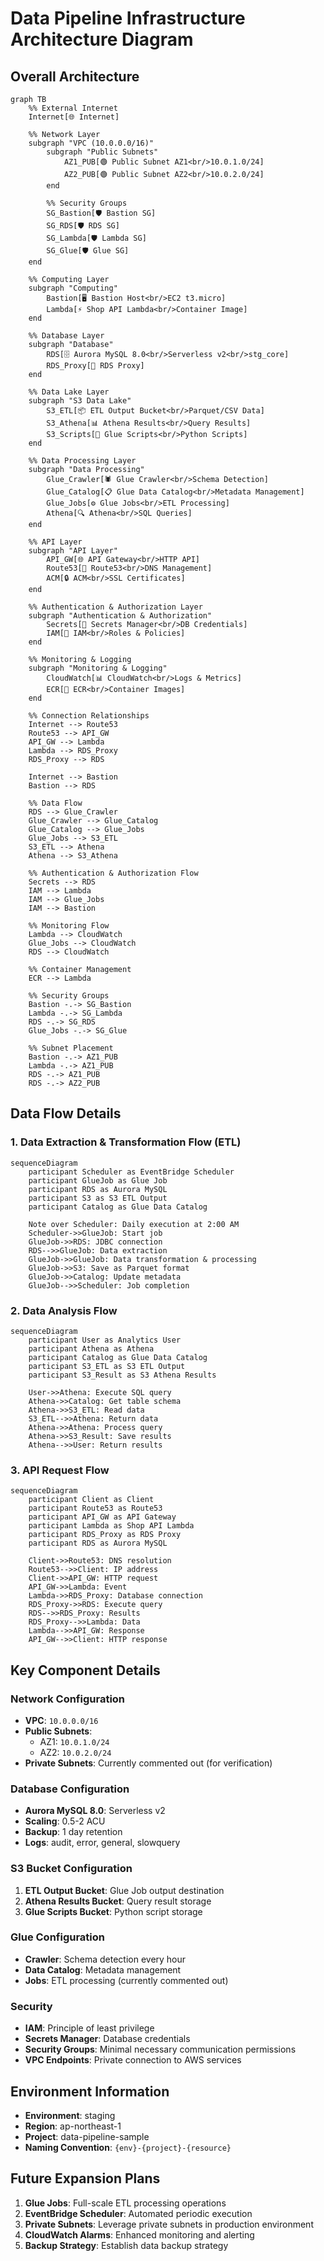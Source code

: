 # Data Pipeline Infrastructure Architecture Diagram

## Overall Architecture

```mermaid
graph TB
    %% External Internet
    Internet[🌐 Internet]
    
    %% Network Layer
    subgraph "VPC (10.0.0.0/16)"
        subgraph "Public Subnets"
            AZ1_PUB[🟢 Public Subnet AZ1<br/>10.0.1.0/24]
            AZ2_PUB[🟢 Public Subnet AZ2<br/>10.0.2.0/24]
        end
        
        %% Security Groups
        SG_Bastion[🛡️ Bastion SG]
        SG_RDS[🛡️ RDS SG]
        SG_Lambda[🛡️ Lambda SG]
        SG_Glue[🛡️ Glue SG]
    end
    
    %% Computing Layer
    subgraph "Computing"
        Bastion[🖥️ Bastion Host<br/>EC2 t3.micro]
        Lambda[⚡ Shop API Lambda<br/>Container Image]
    end
    
    %% Database Layer
    subgraph "Database"
        RDS[🗄️ Aurora MySQL 8.0<br/>Serverless v2<br/>stg_core]
        RDS_Proxy[🔄 RDS Proxy]
    end
    
    %% Data Lake Layer
    subgraph "S3 Data Lake"
        S3_ETL[📦 ETL Output Bucket<br/>Parquet/CSV Data]
        S3_Athena[📊 Athena Results<br/>Query Results]
        S3_Scripts[📝 Glue Scripts<br/>Python Scripts]
    end
    
    %% Data Processing Layer
    subgraph "Data Processing"
        Glue_Crawler[🕷️ Glue Crawler<br/>Schema Detection]
        Glue_Catalog[📋 Glue Data Catalog<br/>Metadata Management]
        Glue_Jobs[⚙️ Glue Jobs<br/>ETL Processing]
        Athena[🔍 Athena<br/>SQL Queries]
    end
    
    %% API Layer
    subgraph "API Layer"
        API_GW[🌐 API Gateway<br/>HTTP API]
        Route53[📍 Route53<br/>DNS Management]
        ACM[🔒 ACM<br/>SSL Certificates]
    end
    
    %% Authentication & Authorization Layer
    subgraph "Authentication & Authorization"
        Secrets[🔐 Secrets Manager<br/>DB Credentials]
        IAM[👤 IAM<br/>Roles & Policies]
    end
    
    %% Monitoring & Logging
    subgraph "Monitoring & Logging"
        CloudWatch[📊 CloudWatch<br/>Logs & Metrics]
        ECR[🐳 ECR<br/>Container Images]
    end
    
    %% Connection Relationships
    Internet --> Route53
    Route53 --> API_GW
    API_GW --> Lambda
    Lambda --> RDS_Proxy
    RDS_Proxy --> RDS
    
    Internet --> Bastion
    Bastion --> RDS
    
    %% Data Flow
    RDS --> Glue_Crawler
    Glue_Crawler --> Glue_Catalog
    Glue_Catalog --> Glue_Jobs
    Glue_Jobs --> S3_ETL
    S3_ETL --> Athena
    Athena --> S3_Athena
    
    %% Authentication & Authorization Flow
    Secrets --> RDS
    IAM --> Lambda
    IAM --> Glue_Jobs
    IAM --> Bastion
    
    %% Monitoring Flow
    Lambda --> CloudWatch
    Glue_Jobs --> CloudWatch
    RDS --> CloudWatch
    
    %% Container Management
    ECR --> Lambda
    
    %% Security Groups
    Bastion -.-> SG_Bastion
    Lambda -.-> SG_Lambda
    RDS -.-> SG_RDS
    Glue_Jobs -.-> SG_Glue
    
    %% Subnet Placement
    Bastion -.-> AZ1_PUB
    Lambda -.-> AZ1_PUB
    RDS -.-> AZ1_PUB
    RDS -.-> AZ2_PUB
```

## Data Flow Details

### 1. Data Extraction & Transformation Flow (ETL)

```mermaid
sequenceDiagram
    participant Scheduler as EventBridge Scheduler
    participant GlueJob as Glue Job
    participant RDS as Aurora MySQL
    participant S3 as S3 ETL Output
    participant Catalog as Glue Data Catalog
    
    Note over Scheduler: Daily execution at 2:00 AM
    Scheduler->>GlueJob: Start job
    GlueJob->>RDS: JDBC connection
    RDS-->>GlueJob: Data extraction
    GlueJob->>GlueJob: Data transformation & processing
    GlueJob->>S3: Save as Parquet format
    GlueJob->>Catalog: Update metadata
    GlueJob-->>Scheduler: Job completion
```

### 2. Data Analysis Flow

```mermaid
sequenceDiagram
    participant User as Analytics User
    participant Athena as Athena
    participant Catalog as Glue Data Catalog
    participant S3_ETL as S3 ETL Output
    participant S3_Result as S3 Athena Results
    
    User->>Athena: Execute SQL query
    Athena->>Catalog: Get table schema
    Athena->>S3_ETL: Read data
    S3_ETL-->>Athena: Return data
    Athena->>Athena: Process query
    Athena->>S3_Result: Save results
    Athena-->>User: Return results
```

### 3. API Request Flow

```mermaid
sequenceDiagram
    participant Client as Client
    participant Route53 as Route53
    participant API_GW as API Gateway
    participant Lambda as Shop API Lambda
    participant RDS_Proxy as RDS Proxy
    participant RDS as Aurora MySQL
    
    Client->>Route53: DNS resolution
    Route53-->>Client: IP address
    Client->>API_GW: HTTP request
    API_GW->>Lambda: Event
    Lambda->>RDS_Proxy: Database connection
    RDS_Proxy->>RDS: Execute query
    RDS-->>RDS_Proxy: Results
    RDS_Proxy-->>Lambda: Data
    Lambda-->>API_GW: Response
    API_GW-->>Client: HTTP response
```

## Key Component Details

### Network Configuration
- **VPC**: `10.0.0.0/16`
- **Public Subnets**: 
  - AZ1: `10.0.1.0/24`
  - AZ2: `10.0.2.0/24`
- **Private Subnets**: Currently commented out (for verification)

### Database Configuration
- **Aurora MySQL 8.0**: Serverless v2
- **Scaling**: 0.5-2 ACU
- **Backup**: 1 day retention
- **Logs**: audit, error, general, slowquery

### S3 Bucket Configuration
1. **ETL Output Bucket**: Glue Job output destination
2. **Athena Results Bucket**: Query result storage
3. **Glue Scripts Bucket**: Python script storage

### Glue Configuration
- **Crawler**: Schema detection every hour
- **Data Catalog**: Metadata management
- **Jobs**: ETL processing (currently commented out)

### Security
- **IAM**: Principle of least privilege
- **Secrets Manager**: Database credentials
- **Security Groups**: Minimal necessary communication permissions
- **VPC Endpoints**: Private connection to AWS services

## Environment Information
- **Environment**: staging
- **Region**: ap-northeast-1
- **Project**: data-pipeline-sample
- **Naming Convention**: `{env}-{project}-{resource}`

## Future Expansion Plans
1. **Glue Jobs**: Full-scale ETL processing operations
2. **EventBridge Scheduler**: Automated periodic execution
3. **Private Subnets**: Leverage private subnets in production environment
4. **CloudWatch Alarms**: Enhanced monitoring and alerting
5. **Backup Strategy**: Establish data backup strategy
